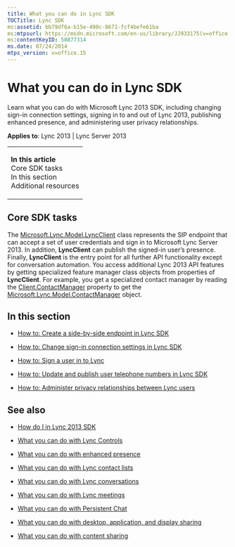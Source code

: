 ```yaml
---
title: What you can do in Lync SDK
TOCTitle: Lync SDK
ms:assetid: bb79df6a-b15e-490c-8671-fcf4befe61ba
ms:mtpsurl: https://msdn.microsoft.com/en-us/library/JJ933175(v=office.15)
ms:contentKeyID: 50877314
ms.date: 07/24/2014
mtps_version: v=office.15
---
```


# What you can do in Lync SDK

Learn what you can do with Microsoft Lync 2013 SDK, including changing sign-in connection settings, signing in to and out of Lync 2013, publishing enhanced presence, and administering user privacy relationships.



**Applies to**: Lync 2013 | Lync Server 2013

<table>
<colgroup>
<col style="width: 100%" />
</colgroup>
<tbody>
<tr class="odd">
<td><p><strong>In this article</strong><br />
Core SDK tasks<br />
In this section<br />
Additional resources</p></td>
</tr>
</tbody>
</table>

## Core SDK tasks

The [Microsoft.Lync.Model.LyncClient](https://msdn.microsoft.com/en-us/library/jj274980\(v=office.15\)) class represents the SIP endpoint that can accept a set of user credentials and sign in to Microsoft Lync Server 2013. In addition, **LyncClient** can publish the signed-in user’s presence. Finally, **LyncClient** is the entry point for all further API functionality except for conversation automation. You access additional Lync 2013 API features by getting specialized feature manager class objects from properties of **LyncClient**. For example, you get a specialized contact manager by reading the [Client.ContactManager](https://msdn.microsoft.com/en-us/library/jj275688\(v=office.15\)) property to get the [Microsoft.Lync.Model.ContactManager](https://msdn.microsoft.com/en-us/library/jj266459\(v=office.15\)) object.

## In this section

  - [How to: Create a side-by-side endpoint in Lync SDK](how-to-create-a-side-by-side-endpoint-in-lync-sdk.md)

  - [How to: Change sign-in connection settings in Lync SDK](how-to-change-sign-in-connection-settings-in-lync-sdk.md)

  - [How to: Sign a user in to Lync](how-to-sign-a-user-in-to-lync.md)

  - [How to: Update and publish user telephone numbers in Lync SDK](how-to-update-and-publish-user-telephone-numbers-in-lync-sdk.md)

  - [How to: Administer privacy relationships between Lync users](how-to-administer-privacy-relationships-between-lync-users.md)

## See also

  - [How do I in Lync 2013 SDK](how-do-i-in-lync-2013-sdk.md)

  - [What you can do with Lync Controls](what-you-can-do-with-lync-controls.md)

  - [What you can do with enhanced presence](what-you-can-do-with-enhanced-presence.md)

  - [What you can do with Lync contact lists](what-you-can-do-with-lync-contact-lists.md)

  - [What you can do with Lync conversations](what-you-can-do-with-lync-conversations.md)

  - [What you can do with Lync meetings](what-you-can-do-with-lync-meetings.md)

  - [What you can do with Persistent Chat](what-you-can-do-with-persistent-chat.md)

  - [What you can do with desktop, application, and display sharing](what-you-can-do-with-desktop-application-and-display-sharing.md)

  - [What you can do with content sharing](what-you-can-do-with-content-sharing.md)

